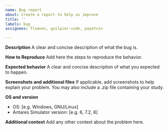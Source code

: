 ```yaml
---
name: Bug report
about: Create a report to help us improve
title: ''
labels: bug
assignees: flomnes, guilpier-code, payetvin

---
```


**Description**
A clear and concise description of what the bug is.

**How to Reproduce**
Add here the steps to reproduce the behavior.

**Expected behavior**
A clear and concise description of what you expected to happen.

**Screenshots and additional files**
If applicable, add screenshots to help explain your problem. You may also include a .zip file containing your study.

**OS and version**
 - OS: [e.g. Windows, GNU/Linux]
 - Antares Simulator version: [e.g. 6, 7.2, 8]

**Additional context**
Add any other context about the problem here.
